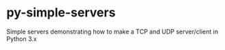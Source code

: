 # py-simple-servers
Simple servers demonstrating how to make a TCP and UDP server/client in Python 3.x
